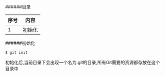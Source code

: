 ######目录

|序号| 内容 |
|----|------|
|  1 |初始化|

######初始化

```
$ git init
```

初始化后,当前目录下会出现一个名为.git的目录,所有Git需要的资源都存放在这个目录中
